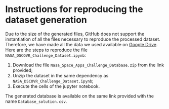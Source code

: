 # Instructions for reproducing the dataset generation

Due to the size of the generated files, GitHub does not support the instantiation of all the files necessary to reproduce the processed dataset.
Therefore, we have made all the data we used available on [Google Drive](https://drive.google.com/drive/folders/1bgu687V1C4iyD7O4rB70pFdAkBok0bEA?usp=sharing). Here are the steps to reproduce the file ```NASA_DSCOVR_Challenge_Dataset.ipynb```:

1. Download the file ```Nasa_Space_Apps_Challenge_Database.zip``` from the link provided;
2. Unzip the dataset in the same dependency as ```NASA_DSCOVR_Challenge_Dataset.ipynb```;
3. Execute the cells of the jupyter notebook.

The generated database is available on the same link provided with the name ```Database_solution.csv```.
